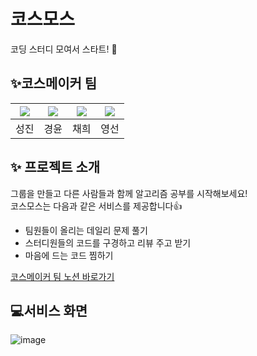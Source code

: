 # 코스모스
코딩 스터디 모여서 스타트! 🚀

## ✨코스메이커 팀
|[![](https://github.com/ehopaak.png?size=80)](https://github.com/ehopaak)|[![](https://github.com/KKangBro.png?size=80)](https://github.com/KKangBro) |[![](https://github.com/hee2425.png?size=80)](https://github.com/hee2425) | [![](https://github.com/0seony.png?size=80)](https://github.com/0seony)|
|:---:|:---:|:---:|:---:|
| 성진 | 경윤 | 채희 | 영선 |

## ✨ 프로젝트 소개
그룹을 만들고 다른 사람들과 함께 알고리즘 공부를 시작해보세요!  
코스모스는 다음과 같은 서비스를 제공합니다👍
- 팀원들이 올리는 데일리 문제 풀기
- 스터디원들의 코드를 구경하고 리뷰 주고 받기
- 마음에 드는 코드 찜하기

[코스메이커 팀 노션 바로가기](https://0senoy-study-workspace.notion.site/eaf8f63f1aac430ebc812a8a4d9f3593)

## 💻서비스 화면
![image](https://user-images.githubusercontent.com/80742079/236157562-a51b68a4-9e02-48ad-903b-7b85045f17de.png)
